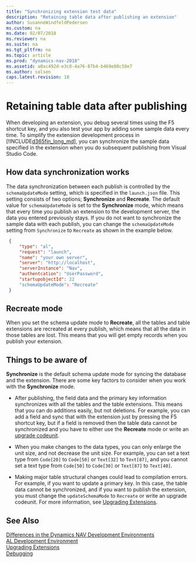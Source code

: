 ```yaml
---
title: "Synchronizing extension test data"
description: "Retaining table data after publishing an extension"
author: SusanneWindfeldPedersen
ms.custom: na
ms.date: 02/07/2018
ms.reviewer: na
ms.suite: na
ms.tgt_pltfrm: na
ms.topic: article
ms.prod: "dynamics-nav-2018"
ms.assetid: a0ac492d-e3c8-4a76-87b4-b469e08c58e7
ms.author: solsen
caps.latest.revision: 18
---
```


 

# Retaining table data after publishing
When developing an extension, you debug several times using the F5 shortcut key, and you also test your app by adding some sample data every time. To simplify the extension development process in [!INCLUDE[d365fin_long_md](includes/d365fin_long_md.md)], you can synchronize the sample data specified in the extension when you do subsequent publishing from Visual Studio Code.

## How data synchronization works
The data synchronization between each publish is controlled by the `schemaUpdateMode` setting, which is specified in the `launch.json` file. This setting consists of two options; **Synchronize** and **Recreate**. The default value for `schemaUpdateMode` is set to the **Synchronize** mode, which means that every time you publish an extension to the development server, the data you entered previously stays. If you do not want to synchronize the sample data with each publish, you can change the `schemaUpdateMode` setting from `Synchronize` to `Recreate` as shown in the example below. 


```json
 { 
     "type": "al",
     "request": "launch",
     "name": "your own server",
     "server": "http://localhost",
     "serverInstance": "Nav",
     "authentcation": "UserPassword", 
     "startupobjectId": 22
     "schemaUpdateMode": "Recreate" 
 }
```

## Recreate mode
When you set the schema update mode to **Recreate**, all the tables and table extensions are recreated at every publish, which means that all the data in those tables are lost. This means that you will get empty records when you publish your extension.

## Things to be aware of
**Synchronize** is the default schema update mode for syncing the database and the extension. There are some key factors to consider when you work with the **Synchronize** mode.  

- After publishing, the field data and the primary key information synchronizes with all the tables and the table extensions. This means that you can do additions easily, but not deletions. For example, you can add a field and sync that with the extension just by pressing the F5 shortcut key, but if a field is removed then the table data cannot be synchronized and you have to either use the **Recreate** mode or write an [upgrade codeunit](devenv-upgrading-extensions.md).  
 
- When you make changes to the data types, you can only enlarge the unit size, and not decrease the unit size. For example, you can set a text type from `Code[20]` to `Code[50]` or `Text[32]` to  `Text[87]`, and you cannot set a text type from `Code[50]` to `Code[30]` or `Text[87]` to `Text[40]`.  

- Making major table structural changes could lead to compilation errors. For example, if you want to update a primary key. In this case, the table data cannot be synchronized, and if you want to publish the extension, you must change the `updateSchemaMode` to `Recreate` or write an upgrade codeunit. For more information, see [Upgrading Extensions](devenv-upgrading-extensions.md).  


## See Also
[Differences in the Dynamics NAV Development Environments](devenv-differences.md)  
[AL Development Environment](devenv-reference-overview.md)  
[Upgrading Extensions](devenv-upgrading-extensions.md)  
[Debugging](devenv-debugging.md)  
